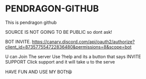 # PENDRAGON-GITHUB
This is pendragon github 


SOURCE IS NOT GOING TO BE PUBLIC so dont ask! 


BOT INVITE.  https://canary.discord.com/api/oauth2/authorize?client_id=873577554722836480&permissions=8&scope=bot



U can Join The server Use ?help and its a button that says INVITE SUPPORT Click support and it will take u to the  serve







HAVE FUN AND USE MY BOT❗😆
